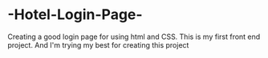 # -Hotel-Login-Page-
Creating a good login page for using html and CSS. This is my first front end project. And I'm trying my best for creating this project
